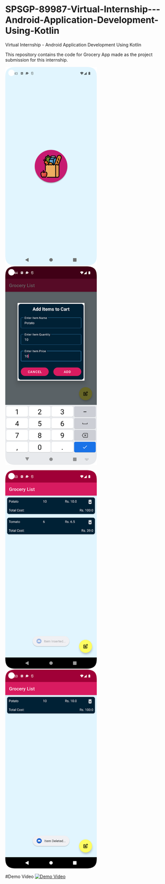 # SPSGP-89987-Virtual-Internship---Android-Application-Development-Using-Kotlin
Virtual Internship - Android Application Development Using Kotlin

This repository contains the code for Grocery App made as the project submission for this internship.

<img src="https://github.com/smartinternz02/SPSGP-89987-Virtual-Internship---Android-Application-Development-Using-Kotlin/blob/main/app/src/main/res/screenshots/Screenshot_20220925_174335.png" width="290" alt="Splash Screen" /> <img src="https://github.com/smartinternz02/SPSGP-89987-Virtual-Internship---Android-Application-Development-Using-Kotlin/blob/main/app/src/main/res/screenshots/Screenshot_20220925_174441.png" width="290" alt="Splash Screen" /> 

<img src="https://github.com/smartinternz02/SPSGP-89987-Virtual-Internship---Android-Application-Development-Using-Kotlin/blob/main/app/src/main/res/screenshots/Screenshot_20220925_175036.png" width="290" alt="Splash Screen" /> <img src="https://github.com/smartinternz02/SPSGP-89987-Virtual-Internship---Android-Application-Development-Using-Kotlin/blob/main/app/src/main/res/screenshots/Screenshot_20220925_175055.png" width="290" alt="Splash Screen" />

#Demo Video
[![Demo Video](https://img.youtube.com/vi/8LQLkdQzy2U/maxresdefault.jpg)](https://www.youtube.com/watch?v=8LQLkdQzy2U "Demo Video")

